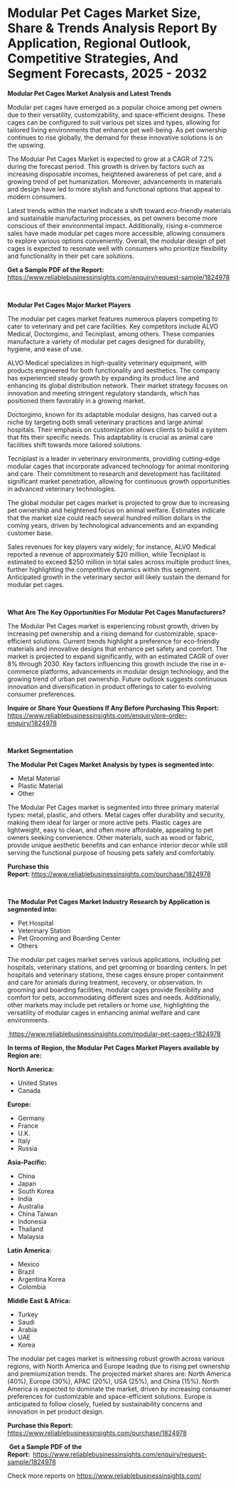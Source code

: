 <p><h1>Modular Pet Cages Market Size, Share & Trends Analysis Report By Application, Regional Outlook, Competitive Strategies, And Segment Forecasts, 2025 - 2032</h1></p><p><strong>Modular Pet Cages Market Analysis and Latest Trends</strong></p>
<p><p>Modular pet cages have emerged as a popular choice among pet owners due to their versatility, customizability, and space-efficient designs. These cages can be configured to suit various pet sizes and types, allowing for tailored living environments that enhance pet well-being. As pet ownership continues to rise globally, the demand for these innovative solutions is on the upswing. </p><p>The Modular Pet Cages Market is expected to grow at a CAGR of 7.2% during the forecast period. This growth is driven by factors such as increasing disposable incomes, heightened awareness of pet care, and a growing trend of pet humanization. Moreover, advancements in materials and design have led to more stylish and functional options that appeal to modern consumers. </p><p>Latest trends within the market indicate a shift toward eco-friendly materials and sustainable manufacturing processes, as pet owners become more conscious of their environmental impact. Additionally, rising e-commerce sales have made modular pet cages more accessible, allowing consumers to explore various options conveniently. Overall, the modular design of pet cages is expected to resonate well with consumers who prioritize flexibility and functionality in their pet care solutions.</p></p>
<p><strong>Get a Sample PDF of the Report:&nbsp;</strong> <a href="https://www.reliablebusinessinsights.com/enquiry/request-sample/1824978?utm_campaign=2983&utm_medium=2&utm_source=Github&utm_content=ia&utm_term=04042025&utm_id=modular-pet-cages">https://www.reliablebusinessinsights.com/enquiry/request-sample/1824978</a></p>
<p>&nbsp;</p>
<p><strong>Modular Pet Cages Major Market Players</strong></p>
<p><p>The modular pet cages market features numerous players competing to cater to veterinary and pet care facilities. Key competitors include ALVO Medical, Doctorgimo, and Tecniplast, among others. These companies manufacture a variety of modular pet cages designed for durability, hygiene, and ease of use.</p><p>ALVO Medical specializes in high-quality veterinary equipment, with products engineered for both functionality and aesthetics. The company has experienced steady growth by expanding its product line and enhancing its global distribution network. Their market strategy focuses on innovation and meeting stringent regulatory standards, which has positioned them favorably in a growing market.</p><p>Doctorgimo, known for its adaptable modular designs, has carved out a niche by targeting both small veterinary practices and large animal hospitals. Their emphasis on customization allows clients to build a system that fits their specific needs. This adaptability is crucial as animal care facilities shift towards more tailored solutions. </p><p>Tecniplast is a leader in veterinary environments, providing cutting-edge modular cages that incorporate advanced technology for animal monitoring and care. Their commitment to research and development has facilitated significant market penetration, allowing for continuous growth opportunities in advanced veterinary technologies.</p><p>The global modular pet cages market is projected to grow due to increasing pet ownership and heightened focus on animal welfare. Estimates indicate that the market size could reach several hundred million dollars in the coming years, driven by technological advancements and an expanding customer base.</p><p>Sales revenues for key players vary widely; for instance, ALVO Medical reported a revenue of approximately $20 million, while Tecniplast is estimated to exceed $250 million in total sales across multiple product lines, further highlighting the competitive dynamics within this segment. Anticipated growth in the veterinary sector will likely sustain the demand for modular pet cages.</p></p>
<p>&nbsp;</p>
<p><strong>What Are The Key Opportunities For Modular Pet Cages Manufacturers?</strong></p>
<p><p>The Modular Pet Cages market is experiencing robust growth, driven by increasing pet ownership and a rising demand for customizable, space-efficient solutions. Current trends highlight a preference for eco-friendly materials and innovative designs that enhance pet safety and comfort. The market is projected to expand significantly, with an estimated CAGR of over 8% through 2030. Key factors influencing this growth include the rise in e-commerce platforms, advancements in modular design technology, and the growing trend of urban pet ownership. Future outlook suggests continuous innovation and diversification in product offerings to cater to evolving consumer preferences.</p></p>
<p><strong>Inquire or Share Your Questions If Any Before Purchasing This Report:</strong> <a href="https://www.reliablebusinessinsights.com/enquiry/pre-order-enquiry/1824978?utm_campaign=2983&utm_medium=2&utm_source=Github&utm_content=ia&utm_term=04042025&utm_id=modular-pet-cages">https://www.reliablebusinessinsights.com/enquiry/pre-order-enquiry/1824978</a></p>
<p>&nbsp;</p>
<p><strong>Market Segmentation</strong></p>
<p><strong>The Modular Pet Cages Market Analysis by types is segmented into:</strong></p>
<p><ul><li>Metal Material</li><li>Plastic Material</li><li>Other</li></ul></p>
<p><p>The Modular Pet Cages market is segmented into three primary material types: metal, plastic, and others. Metal cages offer durability and security, making them ideal for larger or more active pets. Plastic cages are lightweight, easy to clean, and often more affordable, appealing to pet owners seeking convenience. Other materials, such as wood or fabric, provide unique aesthetic benefits and can enhance interior decor while still serving the functional purpose of housing pets safely and comfortably.</p></p>
<p><strong>Purchase this Report:&nbsp;</strong><a href="https://www.reliablebusinessinsights.com/purchase/1824978?utm_campaign=2983&utm_medium=2&utm_source=Github&utm_content=ia&utm_term=04042025&utm_id=modular-pet-cages">https://www.reliablebusinessinsights.com/purchase/1824978</a></p>
<p>&nbsp;</p>
<p><strong>The Modular Pet Cages Market Industry Research by Application is segmented into:</strong></p>
<p><ul><li>Pet Hospital</li><li>Veterinary Station</li><li>Pet Grooming and Boarding Center</li><li>Others</li></ul></p>
<p><p>The modular pet cages market serves various applications, including pet hospitals, veterinary stations, and pet grooming or boarding centers. In pet hospitals and veterinary stations, these cages ensure proper containment and care for animals during treatment, recovery, or observation. In grooming and boarding facilities, modular cages provide flexibility and comfort for pets, accommodating different sizes and needs. Additionally, other markets may include pet retailers or home use, highlighting the versatility of modular cages in enhancing animal welfare and care environments.</p></p>
<p><a href="https://www.reliablebusinessinsights.com/modular-pet-cages-r1824978?utm_campaign=2983&utm_medium=2&utm_source=Github&utm_content=ia&utm_term=04042025&utm_id=modular-pet-cages">&nbsp;https://www.reliablebusinessinsights.com/modular-pet-cages-r1824978</a></p>
<p><strong>In terms of Region, the Modular Pet Cages Market Players available by Region are:</strong></p>
<p>
    <p> <strong> North America: </strong>
        <ul>
            <li>United States</li>
            <li>Canada</li>
        </ul>
        </p> 
    <p> <strong> Europe: </strong>
        <ul>
            <li>Germany</li>
            <li>France</li>
            <li>U.K.</li>
            <li>Italy</li>
            <li>Russia</li>
        </ul>
        </p> 
    <p> <strong> Asia-Pacific: </strong>
        <ul>
            <li>China</li>
            <li>Japan</li>
            <li>South Korea</li>
            <li>India</li>
            <li>Australia</li>
            <li>China Taiwan</li>
            <li>Indonesia</li>
            <li>Thailand</li>
            <li>Malaysia</li>
        </ul>
        </p> 
    <p> <strong> Latin America: </strong>
        <ul>
            <li>Mexico</li>
            <li>Brazil</li>
            <li>Argentina Korea</li>
            <li>Colombia</li>
        </ul>
        </p> 
    <p> <strong> Middle East & Africa: </strong>
        <ul>
            <li>Turkey</li>
            <li>Saudi</li>
            <li>Arabia</li>
            <li>UAE</li>
            <li>Korea</li>
        </ul>
    </p>
    </p>
<p><p>The modular pet cages market is witnessing robust growth across various regions, with North America and Europe leading due to rising pet ownership and premiumization trends. The projected market shares are: North America (40%), Europe (30%), APAC (20%), USA (25%), and China (15%). North America is expected to dominate the market, driven by increasing consumer preferences for customizable and space-efficient solutions. Europe is anticipated to follow closely, fueled by sustainability concerns and innovation in pet product design.</p></p>
<p><strong>Purchase this Report: </strong><a href="https://www.reliablebusinessinsights.com/purchase/1824978?utm_campaign=2983&utm_medium=2&utm_source=Github&utm_content=ia&utm_term=04042025&utm_id=modular-pet-cages">https://www.reliablebusinessinsights.com/purchase/1824978</a></p>
<p>&nbsp;<strong>Get a Sample PDF of the Report:&nbsp;&nbsp;</strong><a href="https://www.reliablebusinessinsights.com/enquiry/request-sample/1824978?utm_campaign=2983&utm_medium=2&utm_source=Github&utm_content=ia&utm_term=04042025&utm_id=modular-pet-cages">https://www.reliablebusinessinsights.com/enquiry/request-sample/1824978</a></p>
<p><strong></strong></p>
<p>Check more reports on <a href="https://www.reliablebusinessinsights.com/?utm_campaign=2983&utm_medium=2&utm_source=Github&utm_content=ia&utm_term=04042025&utm_id=modular-pet-cages">https://www.reliablebusinessinsights.com/</a></p>